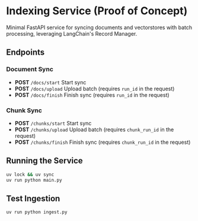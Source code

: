 # Indexing Service (Proof of Concept)

Minimal FastAPI service for syncing documents and vectorstores with batch processing, leveraging LangChain's Record Manager.

## Endpoints

### Document Sync

- **POST** `/docs/start`
  Start sync
- **POST** `/docs/upload`
  Upload batch (requires `run_id` in the request)
- **POST** `/docs/finish`
  Finish sync (requires `run_id` in the request)

### Chunk Sync

- **POST** `/chunks/start`
  Start sync
- **POST** `/chunks/upload`
  Upload batch (requires `chunk_run_id` in the request)
- **POST** `/chunks/finish`
  Finish sync (requires `chunk_run_id` in the request)

## Running the Service

```bash
uv lock && uv sync
uv run python main.py
```

## Test Ingestion

```bash
uv run python ingest.py
```
